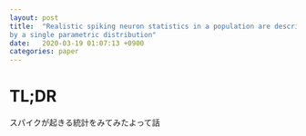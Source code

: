 ```yaml
---
layout: post
title:  "Realistic spiking neuron statistics in a population are described
by a single parametric distribution"
date:   2020-03-19 01:07:13 +0900
categories: paper
---
```

# TL;DR
スパイクが起きる統計をみてみたよって話
